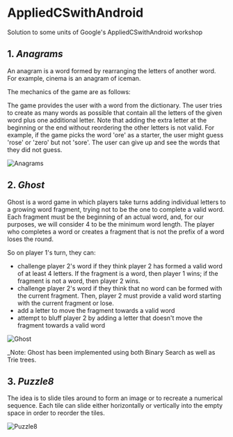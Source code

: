 # AppliedCSwithAndroid
Solution to some units of Google's AppliedCSwithAndroid workshop

## 1. _Anagrams_

An anagram is a word formed by rearranging the letters of another word. For example, cinema is an anagram of iceman.

The mechanics of the game are as follows:

The game provides the user with a word from the dictionary.
The user tries to create as many words as possible that contain all the letters of the given word plus one additional letter. Note that adding the extra letter at the beginning or the end without reordering the other letters is not valid. For example, if the game picks the word 'ore' as a starter, the user might guess 'rose' or 'zero' but not 'sore'.
The user can give up and see the words that they did not guess.

![Anagrams](https://cswithandroid.withgoogle.com/content/assets/img/anagrams.png)




## 2. _Ghost_

Ghost is a word game in which players take turns adding individual letters to a growing word fragment, trying not to be the one to complete a valid word. Each fragment must be the beginning of an actual word, and, for our purposes, we will consider 4 to be the minimum word length. The player who completes a word or creates a fragment that is not the prefix of a word loses the round.

So on player 1's turn, they can:

* challenge player 2's word if they think player 2 has formed a valid word of at least 4 letters. If the fragment is a word, then player 1 wins; if the fragment is not a word, then player 2 wins.
* challenge player 2's word if they think that no word can be formed with the current fragment. Then, player 2 must provide a valid word starting with the current fragment or lose.
* add a letter to move the fragment towards a valid word
* attempt to bluff player 2 by adding a letter that doesn't move the fragment towards a valid word

![Ghost](https://cswithandroid.withgoogle.com/content/assets/img/ghost.png)

_Note: Ghost has been implemented using both Binary Search as well as Trie trees.

## 3. _Puzzle8_

The idea is to slide tiles around to form an image or to recreate a numerical sequence. Each tile can slide either horizontally or vertically into the empty space in order to reorder the tiles.

![Puzzle8](https://cswithandroid.withgoogle.com/content/assets/img/15puzzleapp.png)





